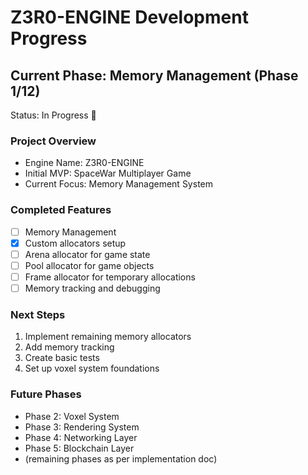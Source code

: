 # Z3R0-ENGINE Development Progress

## Current Phase: Memory Management (Phase 1/12)
Status: In Progress 🚧

### Project Overview
- Engine Name: Z3R0-ENGINE
- Initial MVP: SpaceWar Multiplayer Game
- Current Focus: Memory Management System

### Completed Features
  - [ ] Memory Management
  - [x] Custom allocators setup
  - [ ] Arena allocator for game state
  - [ ] Pool allocator for game objects
  - [ ] Frame allocator for temporary allocations
  - [ ] Memory tracking and debugging

### Next Steps
1. Implement remaining memory allocators
2. Add memory tracking
3. Create basic tests
4. Set up voxel system foundations

### Future Phases
- Phase 2: Voxel System
- Phase 3: Rendering System
- Phase 4: Networking Layer
- Phase 5: Blockchain Layer
- (remaining phases as per implementation doc)
